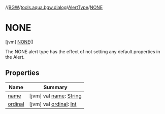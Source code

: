 //[BGW](../../../../index.md)/[tools.aqua.bgw.dialog](../../index.md)/[AlertType](../index.md)/[NONE](index.md)



# NONE  
 [jvm] [NONE](index.md)()  


The NONE alert type has the effect of not setting any default properties in the Alert.

   


## Properties  
  
|  Name |  Summary | 
|---|---|
| <a name="tools.aqua.bgw.dialog/AlertType.NONE/name/#/PointingToDeclaration/"></a>[name](name.md)| <a name="tools.aqua.bgw.dialog/AlertType.NONE/name/#/PointingToDeclaration/"></a> [jvm] val [name](name.md): [String](https://kotlinlang.org/api/latest/jvm/stdlib/kotlin/-string/index.html)   <br>|
| <a name="tools.aqua.bgw.dialog/AlertType.NONE/ordinal/#/PointingToDeclaration/"></a>[ordinal](ordinal.md)| <a name="tools.aqua.bgw.dialog/AlertType.NONE/ordinal/#/PointingToDeclaration/"></a> [jvm] val [ordinal](ordinal.md): [Int](https://kotlinlang.org/api/latest/jvm/stdlib/kotlin/-int/index.html)   <br>|

